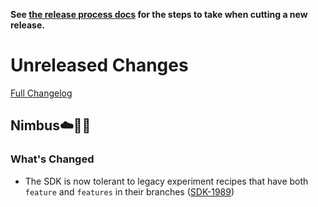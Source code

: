 **See [the release process docs](docs/howtos/cut-a-new-release.md) for the steps to take when cutting a new release.**

# Unreleased Changes

[Full Changelog](https://github.com/mozilla/application-services/compare/v87.3.0...main)

<!-- WARNING: New entries should be added below this comment to ensure the `./automation/prepare-release.py` script works as expected.

Use the template below to make assigning a version number during the release cutting process easier.

## [Component Name]

### ⚠️ Breaking Changes ⚠️
  - Description of the change with a link to the pull request ([#0000](https://github.com/mozilla/application-services/pull/0000))
### What's Changed
  - Description of the change with a link to the pull request ([#0000](https://github.com/mozilla/application-services/pull/0000))
### What's New
  - Description of the change with a link to the pull request ([#0000](https://github.com/mozilla/application-services/pull/0000))

-->
## Nimbus☁️🔬🔭

### What's Changed
  - The SDK is now tolerant to legacy experiment recipes that have both `feature` and `features` in their branches ([SDK-1989](https://github.com/mozilla/application-services/pull/4777))
